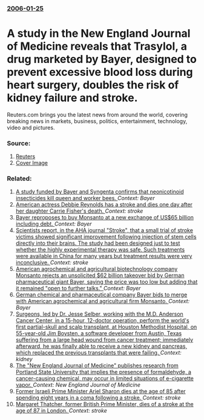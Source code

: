 ### [2006-01-25](/news/2006/01/25/index.md)

#  A study in the New England Journal of Medicine reveals that Trasylol, a drug marketed by Bayer, designed to prevent excessive blood loss during heart surgery, doubles the risk of kidney failure and stroke. 

Reuters.com brings you the latest news from around the world, covering breaking news in markets, business, politics, entertainment, technology, video and pictures.


### Source:

1. [Reuters](http://today.reuters.com/business/newsArticle.aspx?type=health&storyID=nL26477467)
1. [Cover Image](http://s4.reutersmedia.net/resources_v2/images/rcom-default.png)

### Related:

1. [A study funded by Bayer and Syngenta confirms that neonicotinoid insecticides kill queen and worker bees. ](/news/2017/06/30/a-study-funded-by-bayer-and-syngenta-confirms-that-neonicotinoid-insecticides-kill-queen-and-worker-bees.md) _Context: Bayer_
2. [American actress Debbie Reynolds has a stroke and dies one day after her daughter Carrie Fisher's death. ](/news/2016/12/28/american-actress-debbie-reynolds-has-a-stroke-and-dies-one-day-after-her-daughter-carrie-fisher-s-death.md) _Context: stroke_
3. [Bayer reproposes to buy Monsanto at a new exchange of US$65 billion including debt. ](/news/2016/09/6/bayer-reproposes-to-buy-monsanto-at-a-new-exchange-of-us-65-billion-including-debt.md) _Context: Bayer_
4. [Scientists report, in the AHA journal "Stroke", that a small trial of stroke victims showed significant improvement following injection of stem cells directly into their brains. The study had been designed just to test whether the highly experimental therapy was safe. Such treatments were available in China for many years but treatment results were very inconclusive. ](/news/2016/06/4/scientists-report-in-the-aha-journal-stroke-that-a-small-trial-of-stroke-victims-showed-significant-improvement-following-injection-of-s.md) _Context: stroke_
5. [American agrochemical and agricultural biotechnology company Monsanto rejects an unsolicited $62 billion takeover bid by German pharmaceutical giant Bayer, saying the price was too low but adding that it remained "open to further talks." ](/news/2016/05/24/american-agrochemical-and-agricultural-biotechnology-company-monsanto-rejects-an-unsolicited-62-billion-takeover-bid-by-german-pharmaceutic.md) _Context: Bayer_
6. [German chemical and pharmaceutical company Bayer bids to merge with American agrochemical and agricultural firm Monsanto. ](/news/2016/05/19/german-chemical-and-pharmaceutical-company-bayer-bids-to-merge-with-american-agrochemical-and-agricultural-firm-monsanto.md) _Context: Bayer_
7. [Surgeons, led by Dr. Jesse Selber, working with the M.D. Anderson Cancer Center, in a 15-hour, 12-doctor operation, perform the world's first partial-skull and scalp transplant, at Houston Methodist Hospital, on 55-year-old Jim Boysten, a software developer from Austin, Texas suffering from a large head wound from cancer treatment; immediately afterward, he was finally able to receive a new kidney and pancreas, which replaced the previous transplants that were failing. ](/news/2015/06/4/surgeons-led-by-dr-jesse-selber-working-with-the-m-d-anderson-cancer-center-in-a-15-hour-12-doctor-operation-perform-the-world-s-firs.md) _Context: kidney_
8. [The "New England Journal of Medicine" publishes research from Portland State University that implies the presence of formaldehyde, a cancer-causing chemical, may occur in limited situations of e-cigarette vapor. ](/news/2015/01/21/the-new-england-journal-of-medicine-publishes-research-from-portland-state-university-that-implies-the-presence-of-formaldehyde-a-cancer.md) _Context: New England Journal of Medicine_
9. [Former Israeli Prime Minister Ariel Sharon dies at the age of 85 after spending eight years in a coma following a stroke. ](/news/2014/01/11/former-israeli-prime-minister-ariel-sharon-dies-at-the-age-of-85-after-spending-eight-years-in-a-coma-following-a-stroke.md) _Context: stroke_
10. [Margaret Thatcher, former British Prime Minister, dies of a stroke at the age of 87 in London. ](/news/2013/04/8/margaret-thatcher-former-british-prime-minister-dies-of-a-stroke-at-the-age-of-87-in-london.md) _Context: stroke_
